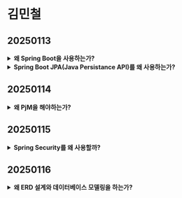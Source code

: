# 김민철

## 20250113
<details class = "first">
    <summary>
    <b>왜 Spring Boot을 사용하는가?</b>
    </summary>

<ul>
    <li>
    Spring VS Spring Boot
    </li>
    <p>
둘다 Java 웹 개발 프레임워크이다.<br/>
    Spring은 설정을 개발자가 직접 작성하여 스프링 컨테이너를 구성하고, 필요한 bean객체를 등록하고, 빈 객체간의 의존성을 설정한다.Spring은 특정 구성을 위해 추가적인 라이브러리와 설정이 필요하다.<br/>
    But, Spring Boot는 보다 쉽게 사용할 수 있도록 만든 프레임워크이다. Spring MVC, 스프링 Data JPA, 스프링 Security 등 다양한 기능을 자동으로 설정하며, 개발자가 별도로 설정 파일을 작성하지 않아도 된다.<br/>
    </p>
    
</ul>

</details>
<details>
   <summary>
<b>Spring Boot JPA(Java Persistance API)를 왜 사용하는가?</b>
</summary>

<ul>
<li>
    <p>
    Java ORM 기술 표준으로 사용하는 인터페이스 모음이다.

1. **JPA는 반복적인 CRUD SQL을 처리**해준다.
   JPA는 매핑된 관계를 이용해 SQL을 생성하고 실행한다.
   MyBatis를 이용하면 **간단한 CRUD 쿼리를 모두 작성**해줘 생산성을 높일 수 있다.

2. **객체 중심으로 개발이 가능**하다.
   JPA를 활용하면 SQL이 아닌 객체 중심으로 개발할 수 있다.
   테이블에 매핑되는 클래스를 더 객체 지향적으로 개발할 수 있다.
   **객체 지향 언어인 Java**에 더 적합하고, **생산 및 유지보수에 수월**하다.
</p>
</li>
</ul>
</details>

## 20250114

<details>
    <summary>
        <b>왜 PjM을 해야하는가?</b>
    </summary>
    <ul>
        <li>
            <b>Project Manager의 역할 : </b><br/><br/>
            <p>
               <b>1. 일이 되게 하는 사람(기획자)</b> <br/> 프로젝트의 A~Z까지의 모든 프로세스와 이해관계자의 이해를 바탕으로 프로젝트를 수행한다. 개인 업무별 그리고 전체 프로젝트의 일정 관리책임을 가지고 있다.<br/><br/>
               <b>2. 멤버를 어울리게 하는 사람(조율자)</b> <br/> 동료들의 문제를 진단/파악하고 가시화하여 함께 문제를 해결할 수 있도록 지원한다. <br/><br/>
               <b>3. 잠재적 위험을 미리 접근하는 사람(선발대)</b> <br/> 잠재적 위험을 조기에 파악하고, 가능한 영향을 분석하며, 완화할 전략을 개발한다. 프로젝트 일정, 품질 및 예산에 대한 중단을 최소화한다. <br/><br/>
               <b>4. 프로젝트 예산을 감리하는 사람(회계사)</b> <br/>가능한 모든 비용을 추산하고, 예산을 수립하고, 지출을 추적하며, 재정적 효율성을 달성하고 재정적 범위 내에 있도록 조정한다.<br/><br/>
               <b>5. 품질 기준 유지하는 사람(기준!!!)</b> <br/> 프로젝트의 시작부터 완성까지 완성도의 중심을 잡고 잘 유지해줘야한다.<br/><br/>
            </p>
        </li>
        <li>
            <b>갈등관리 전략</b><br/><br/>
            <p>
            <img src="src/strategy.png" width="400" height="400"><br/>
            <img src="src/ProblemSolving.png" width="300" height="300"><br/>
            <img src="src/Forcing.png" width="300" height="300"><br/>
            <img src="src/Comparing.png" width="300" height="300"><br/>
            <img src="src/Accommodating.png" width="300" height="300"><br/>
            </p>
        </li>
    </ul>

</details>

## 20250115

<details>
    <summary>
        <b>Spring Security를 왜 사용할까?</b>
    </summary>
    인증, 권한 관리 그리고 데이터 보호 기능을 포함하여 웹 개발 과정에서 필수적인 사용자 관리 기능을 구현하는 데 도움을 주는 Spring의 강력한 프레임워크입니다.<br/>
    <br/>1. 아키텍처
    <ol>
        <li>사용자의 요청이 서버로 들어온다.</li>
        <li>Authentication Filter가 요청을 가로채고 Authentication Manager로 요청을 위임한다.</li>
        <li>Authentication Manager는 등록된 Authentication Provider를 조회하며 인증을 요구한다.</li>
        <li>Authentication Provider가 실제 데이터를 조회하여 UserDetails 결과를 돌려준다.</li>
        <li>결과는 SecurityContextHolder에 저장되어 저장된 유저 정보를 Spring Controller에서 사용할 수 있게 된다.</li>
    </ol>
    <br/>2. 내부 구조
    <ol>
        <li>사용자가 자격 증명 정보를 제출하면, AbstractAuthenticationProcessingFilter가 Authentication 객체를 생성합니다.</li>
        <li>Authentication 객체가 AuthenticationManager에게 전달됩니다.</li>
        <li>인증에 실패하면, 로그인된 유저 정보가 저장된 SecurityContextHolder의 값이 지워지고 RememberMeService.joinFail()이 실행됩니다. 그리고 AuthenticationFailureHandler가 실행됩니다.</li>
        <li>Authentication Provider가 실제 데이터를 조회하여 UserDetails 결과를 돌려준다.</li>
        <li>인증에 성공하면, SessionAuthenticationStrategy가 새로운 로그인이 되었음을 알리고, Authentication이 SecurityContextHolder에 저장됩니다. 이후 SecurityContextPersistenceFilter가 SecurityContext를 HttpSession에 저장하면서 로그인 세션 정보가 저장됩니다.</li>
        <li>그 뒤로 RememberMeServices.loginSuccess()가 실행됩니다. ApplicationEventPublisher가 InteractiveAuthenticationSuccessEvent를 발생시키고 AuthenticationSuccessHandler가 실행됩니다.</li>
    </ol>
<br/>3. 사용 방법 예시
<ol>
    <li>
        Spring Security를 프로젝트에 추가하려면, 필요한 의존성을 추가해야 합니다.
        <pre><code class="language-java">
// https://mvnrepository.com/artifact/org.springframework.boot/spring-boot-starter-security
implementation 'org.springframework.boot:spring-boot-starter-security'
// security 관련 bundle 추가. 버전 맞추기 힘들어 뒤에 (:버전 추가 x)
        </code></pre>
    </li>
    <li>
        허용할 출처, HTTP 메서드, 사용할 헤더, 인증 정보를 허용할 것인지 등을 설정합니다.
    </li>
    <li>
        CORS 설정을 추가하여 외부 도메인에서의 요청을 허용할 수 있습니다.
        <br/>예: `configuration.setAllowedOriginPatterns(List.of("*"));` → **어디서든 요청이 들어오면 허용하겠다.**
        <br/>Spring Security의 CORS 설정을 통해, Cross-Origin 요청을 처리할 수 있습니다. CORS는 기본적으로 웹 브라우저에서 다른 도메인으로 요청을 보내는 것을 제한하는 보안 기능입니다. 이를 설정함으로써 API와 프론트엔드가 서로 다른 도메인에 있을 때 발생하는 CORS 오류를 방지할 수 있습니다.
    </li>
    <li>
        `SecurityFilterChain`을 사용하여 HTTP 요청을 처리하는 보안 필터 체인을 설정합니다. 
        <pre><code class="language-java">
http.cors(httpSecurityCorsConfigurer -> 
    httpSecurityCorsConfigurer.configurationSource(corsConfigurationSource()));
        </code></pre>
        <br/>**설명**: `SecurityFilterChain`은 HTTP 요청에 대한 보안을 처리하는 Spring Security의 핵심 클래스입니다. 위의 설정을 통해 `CORS`를 설정하고, 다른 보안 필터들도 필요에 맞게 추가할 수 있습니다.
<br/> authorizeHttpRequests를 활용해 들어갈 수 있는 url에 역할에 따라 제한을 건다거나, formLogin을 활용해 입력하는 란을 만들 수 있습니다.
    </li>
    <li>
        BCrypt를 사용한 비밀번호 암호화 설정합니다.
        <pre><code class="language-java">
@Bean
public PasswordEncoder passwordEncoder() {
    return new BCryptPasswordEncoder();
}
        </code></pre>
        <br/>**설명**: 비밀번호를 안전하게 저장하려면 암호화가 필수입니다. `BCryptPasswordEncoder`는 비밀번호를 암호화할 때 널리 사용되는 알고리즘으로, 반복적인 해싱을 통해 암호화하여 강력한 보안을 제공합니다.
    </li>
    <li>
        CSRF 보호를 비활성화하려면, `http.csrf(AbstractHttpConfigurer::disable);`를 사용합니다. REST API 환경에서 자주 사용됩니다.
        <br/>**설명**: CSRF(Cross-Site Request Forgery)는 공격자가 사용자의 의도와 상반되는 요청을 보낼 수 있는 공격입니다. Spring Security에서는 기본적으로 CSRF 보호가 활성화되어 있지만, REST API 환경에서는 세션 기반이 아닌 토큰 기반 인증을 사용하기 때문에 CSRF 보호를 비활성화하는 경우가 많습니다.
    </li>
</ol>


</details>

## 20250116
<details>
    <summary>
        <b>왜 ERD 설계와 데이터베이스 모델링을 하는가?</b>
    </summary>
 <ul>
     <li><b>시각적 표현</b>: ERD(Entity-Relationship Diagram)는 데이터베이스의 구조를 시각적으로 표현하며, 개발자와 비즈니스 이해관계자 간의 의사소통을 원활하게 합니다.</li>
     <li><b>데이터 무결성</b>: 테이블 간 관계를 명확히 정의하여 데이터 중복 및 무결성 문제를 방지합니다.</li>
     <li><b>성능 향상</b>: 잘 설계된 ERD는 쿼리 성능과 데이터베이스의 확장성을 높입니다.</li>
     <li><b>유지보수 용이</b>: 데이터베이스 구조를 명확히 정의하여 변경 사항을 쉽게 반영할 수 있습니다.</li>
     <li><b>보안 강화</b>: 데이터 접근 권한을 명확히 정의하여 불필요한 데이터 노출을 방지합니다.</li>
 </ul>
    <summary>
        <b>데이터베이스 모델링의 기초</b>
    </summary>
 <ul>
      <li><b>구조 정의</b>: 테이블, 열, 데이터 타입 등을 설계하며 데이터베이스 설계의 기초를 제공합니다.</li>
     <li><b>정규화</b>: 데이터 중복을 최소화하고 무결성을 유지하기 위한 핵심 방법론입니다.</li>
     <li><b>데이터 타입 선택</b>: 데이터베이스의 저장 공간과 성능에 영향을 미치므로 적절한 선택이 중요합니다.</li>
     <li><b>확장성 고려</b>: 데이터 증가를 대비한 설계가 필요합니다.</li>
     <li><b>보안성 강화</b>: 데이터 접근 권한을 명확히 설정하여 데이터 유출을 방지합니다.</li>
 </ul>
    <summary>
        <b>ERD 설계 시 고려 요소</b>
    </summary>
 <ul>
     <li><b>관계 정의</b>: 테이블 간 관계를 명확히 설정하여 데이터 무결성을 보장합니다.</li>
     <li><b>데이터 타입</b>: 적절한 데이터 타입 선택으로 성능과 저장 공간 최적화.</li>
     <li><b>확장성</b>: 데이터베이스의 데이터 증가에 대비한 설계 필요.</li>
     <li><b>보안</b>: 데이터 접근 권한 정의로 불필요한 데이터 노출 방지.</li>
     <li><b>유지보수</b>: 구조 명확화로 변경 사항 반영 용이.</li>
 </ul>
    <summary>
        <b>데이터베이스 모델링의 실무 적용</b>
    </summary>
 <ul>
     <li><b>의사소통 도구</b>: 데이터베이스 구조를 명확히 정의하여 개발자와 비즈니스 이해관계자 간 협업을 강화합니다.</li>
     <li><b>성능 최적화</b>: 효율적인 설계를 통해 쿼리 성능과 데이터베이스 확장성을 향상시킵니다.</li>
     <li><b>유지보수</b>: 변경 사항 반영 용이성을 제공하여 유지보수를 간소화합니다.</li>
     <li><b>보안성</b>: 명확한 권한 정의로 데이터 유출 방지.</li>
     <li><b>확장성</b>: 데이터 증가에 따른 설계를 통해 안정적 운영 가능.</li>
 </ul>
    <summary>
        <b>결론</b>
    </summary>
 <ul>
     <li><b>ERD 설계</b>는 데이터베이스 구조를 시각적으로 표현하여 <b>의사소통, 데이터 무결성, 성능 향상, 유지보수, 보안 강화</b>에 기여합니다.</li>
     <li><b>데이터베이스 모델링</b>은 구조 정의, 정규화, 데이터 타입 선택, 확장성 및 보안을 고려하여 데이터베이스를 최적화합니다.</li>
     <li><b>실무 적용</b>에서 ERD와 모델링은 <b>성능 최적화, 유지보수, 확장성</b>과 같은 실질적인 효율성을 제공합니다.</li>
     <li>데이터베이스 설계 시 <b>확장성과 보안</b>을 우선적으로 고려하는 것이 중요합니다.</li>
 </ul>
</details>
